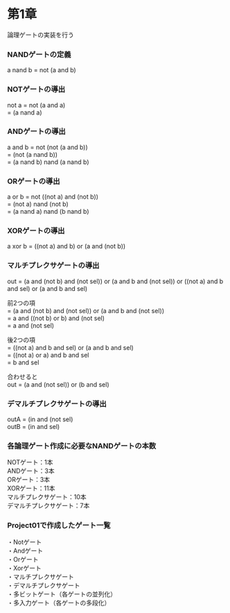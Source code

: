 # 第1章
論理ゲートの実装を行う

### NANDゲートの定義  
a nand b = not (a and b)  
  
### NOTゲートの導出  
not a = not (a and a)  
      = (a nand a)  
  
### ANDゲートの導出  
a and b =  not (not (a and b))  
        = (not (a nand b))  
        = (a nand b) nand (a nand b)  
  
### ORゲートの導出  
a or b = not ((not a) and (not b))  
       = (not a) nand (not b)  
       = (a nand a) nand (b nand b)  
  
### XORゲートの導出  
a xor b = ((not a) and b) or (a and (not b))  
  
### マルチプレクサゲートの導出  
out = (a and (not b) and (not sel)) or (a and b and (not sel)) or ((not a) and b and sel) or (a and b and sel)  
  
前2つの項  
= (a and (not b) and (not sel)) or (a and b and (not sel))  
= a and ((not b) or b) and (not sel)  
= a and (not sel)  
  
後2つの項  
= ((not a) and b and sel) or (a and b and sel)  
= ((not a) or a) and b and sel  
= b and sel  
  
合わせると  
out = (a and (not sel)) or (b and sel)  
  
### デマルチプレクサゲートの導出  
outA = (in and (not sel)  
outB = (in and sel)  
  
### 各論理ゲート作成に必要なNANDゲートの本数  
NOTゲート：1本  
ANDゲート：3本  
ORゲート：3本  
XORゲート：11本  
マルチプレクサゲート：10本  
デマルチプレクサゲート：7本
  
### Project01で作成したゲート一覧  
・Notゲート  
・Andゲート  
・Orゲート  
・Xorゲート  
・マルチプレクサゲート  
・デマルチプレクサゲート  
・多ビットゲート（各ゲートの並列化）  
・多入力ゲート（各ゲートの多段化）  
